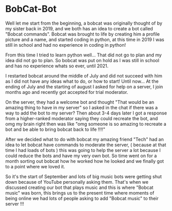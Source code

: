 # BobCat-Bot

Well let me start from the beginning, a bobcat was originally thought of by my sister back in 2019, and we both has an idea to create a bot called "Bobcat commands".  Bobcat was brought to life by creating him a profile picture and a name, and started coding in python, at this time in 2019 I was still in school and had no experience in coding in python!

From this time I tried to learn python well... That did not go to plan and my idea did not go to plan.  So bobcat was put on hold as I was still in school and has no experience whats so ever, until 2021.

I restarted bobcat around the middle of July and did not succeed with him as I did not have any ideas what to do, or how to start! 
Until now...
At the ending of July and the starting of august I asked for help on a server, I join months ago and recently got accepted for trial moderator.

On the server, they had a welcome bot and thought "That would be an amazing thing to have in my server" so I asked in the chat if there was a way to add the bot to my server?
Then about 3-4 days later I got a response from a higher-ranked moderator saying they could recreate the bot, and omg my brain right then was like "omg someone is so amazing to recreate a bot and be able to bring bobcat back to life  !!!!" 

After we decided what to do with bobcat my amazing friend "Tech" had an idea to let bobcat have commands to moderate the server, ( because at that time I had loads of bots ) this was going to help the server a lot because I could reduce the bots and have my very own bot.  So time went on for a month sorting out bobcat how he worked how he looked and we finally got to a point where we loved it.

So it's the start of September and lots of big music bots were getting shut down because of YouTube personally asking them.  That's when we discussed creating our bot that plays music and this is where "Bobcat music" was born, this brings us to the present time where moments of being online we had lots of people asking to add "Bobcat music" to their server !!!

